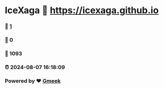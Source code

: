 # IceXaga :link: https://icexaga.github.io 
### :page_facing_up: [1](https://icexaga.github.io/tag.html) 
### :speech_balloon: 0 
### :hibiscus: 1093 
### :alarm_clock: 2024-08-07 16:18:09 
### Powered by :heart: [Gmeek](https://github.com/Meekdai/Gmeek)
